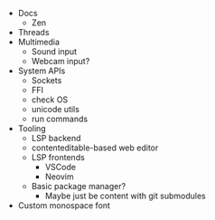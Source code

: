 - Docs
  - Zen
- Threads
- Multimedia
  - Sound input
  - Webcam input?
- System APIs
  - Sockets
  - FFI
  - check OS
  - unicode utils
  - run commands
- Tooling
  - LSP backend
  - contenteditable-based web editor
  - LSP frontends
    - VSCode
    - Neovim
  - Basic package manager?
    - Maybe just be content with git submodules
- Custom monospace font
